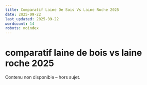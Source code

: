 ```yaml
---
title: Comparatif Laine De Bois Vs Laine Roche 2025
date: 2025-09-22
last_updated: 2025-09-22
wordcount: 14
robots: noindex
---
```


# comparatif laine de bois vs laine roche 2025

Contenu non disponible – hors sujet.